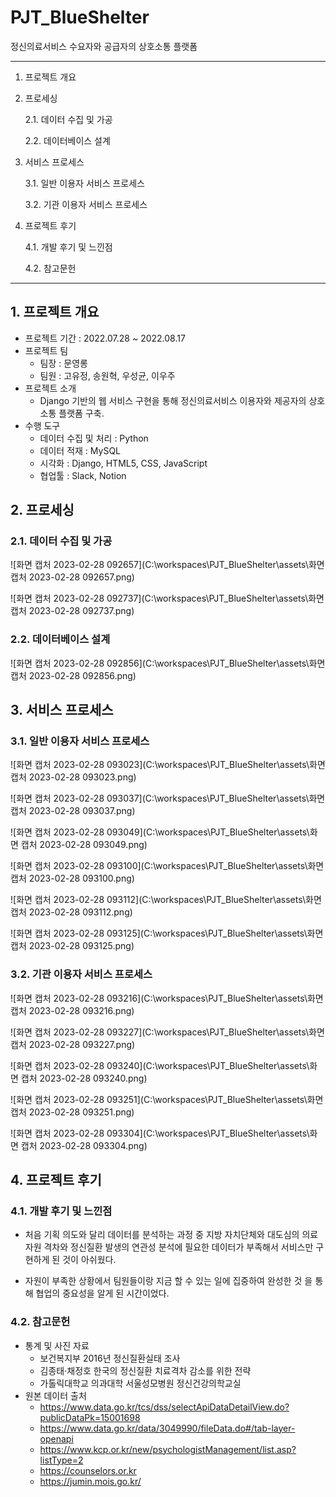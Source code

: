 # PJT_BlueShelter

정신의료서비스 수요자와 공급자의 상호소통 플랫폼

---

1. 프로젝트 개요 

2. 프로세싱

   2.1. 데이터 수집 및 가공

   2.2. 데이터베이스 설계

3. 서비스 프로세스

   3.1. 일반 이용자 서비스 프로세스

   3.2. 기관 이용자 서비스 프로세스

4. 프로젝트 후기

   4.1. 개발 후기 및 느낀점

   4.2. 참고문헌

---



## 1. 프로젝트 개요

- 프로젝트 기간 : 2022.07.28 ~ 2022.08.17
- 프로젝트 팀 
  - 팀장 : 문영롱
  - 팀원 : 고유정, 송원혁, 우성균, 이우주
- 프로젝트 소개 
  - Django 기반의 웹 서비스 구현을 통해 정신의료서비스 이용자와 제공자의 상호소통 플랫폼 구축.
- 수행 도구 
  - 데이터 수집 및 처리 : Python
  - 데이터 적재 : MySQL
  - 시각화 : Django, HTML5, CSS, JavaScript
  - 협업툴 : Slack, Notion



## 2. 프로세싱

### 2.1. 데이터 수집 및 가공

![화면 캡처 2023-02-28 092657](C:\workspaces\PJT_BlueShelter\assets\화면 캡처 2023-02-28 092657.png)

![화면 캡처 2023-02-28 092737](C:\workspaces\PJT_BlueShelter\assets\화면 캡처 2023-02-28 092737.png)

### 2.2. 데이터베이스 설계

![화면 캡처 2023-02-28 092856](C:\workspaces\PJT_BlueShelter\assets\화면 캡처 2023-02-28 092856.png)



## 3. 서비스 프로세스

### 3.1. 일반 이용자 서비스 프로세스

![화면 캡처 2023-02-28 093023](C:\workspaces\PJT_BlueShelter\assets\화면 캡처 2023-02-28 093023.png)

![화면 캡처 2023-02-28 093037](C:\workspaces\PJT_BlueShelter\assets\화면 캡처 2023-02-28 093037.png)

![화면 캡처 2023-02-28 093049](C:\workspaces\PJT_BlueShelter\assets\화면 캡처 2023-02-28 093049.png)

![화면 캡처 2023-02-28 093100](C:\workspaces\PJT_BlueShelter\assets\화면 캡처 2023-02-28 093100.png)

![화면 캡처 2023-02-28 093112](C:\workspaces\PJT_BlueShelter\assets\화면 캡처 2023-02-28 093112.png)

![화면 캡처 2023-02-28 093125](C:\workspaces\PJT_BlueShelter\assets\화면 캡처 2023-02-28 093125.png)

### 3.2. 기관 이용자 서비스 프로세스

![화면 캡처 2023-02-28 093216](C:\workspaces\PJT_BlueShelter\assets\화면 캡처 2023-02-28 093216.png)

![화면 캡처 2023-02-28 093227](C:\workspaces\PJT_BlueShelter\assets\화면 캡처 2023-02-28 093227.png)

![화면 캡처 2023-02-28 093240](C:\workspaces\PJT_BlueShelter\assets\화면 캡처 2023-02-28 093240.png)

![화면 캡처 2023-02-28 093251](C:\workspaces\PJT_BlueShelter\assets\화면 캡처 2023-02-28 093251.png)

![화면 캡처 2023-02-28 093304](C:\workspaces\PJT_BlueShelter\assets\화면 캡처 2023-02-28 093304.png)



## 4. 프로젝트 후기

### 4.1. 개발 후기 및 느낀점

- 처음 기획 의도와 달리 데이터를 분석하는 과정 중 지방 자치단체와 대도심의 의료자원 격차와 정신질환 발생의 연관성 분석에 필요한 데이터가 부족해서 서비스만 구현하게 된 것이 아쉬웠다.

- 자원이 부족한 상황에서 팀원들이랑 지금 할 수 있는 일에 집중하여 완성한 것 을 통해 협업의 중요성을 알게 된 시간이었다.

  

### 4.2. 참고문헌

- 통계 및 사진 자료  
  - 보건복지부 2016년 정신질환실태 조사  
  - 김종태·채정호 한국의 정신질환 치료격차 감소를 위한 전략
  - 가톨릭대학교 의과대학 서울성모병원 정신건강의학교실 
- 원본 데이터  출처
  - https://www.data.go.kr/tcs/dss/selectApiDataDetailView.do?publicDataPk=15001698  
  - https://www.data.go.kr/data/3049990/fileData.do#/tab-layer-openapi  
  - https://www.kcp.or.kr/new/psychologistManagement/list.asp?listType=2  
  - https://counselors.or.kr  
  - https://jumin.mois.go.kr/